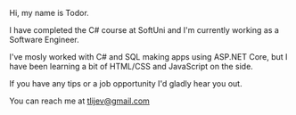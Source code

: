 Hi, my name is Todor.

I have completed the C# course at SoftUni and I'm currently working as a Software Engineer.

I've mosly worked with C# and SQL making apps using ASP.NET Core, but I have been learning a bit of HTML/CSS and JavaScript on the side.

If you have any tips or a job opportunity I'd gladly hear you out.

You can reach me at tlijev@gmail.com

